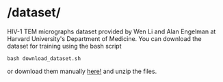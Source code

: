 # /dataset/
HIV-1 TEM micrographs dataset provided by Wen Li and Alan Engelman at Harvard University's Department of Medicine.
You can download the dataset for training using the bash script
```
bash download_dataset.sh
```
or download them manually [here!](https://drive.google.com/drive/folders/1lklUSswSsQAaZCZfJPfc5qT6fNGCJ4xj?usp=sharing) and unzip the files.
